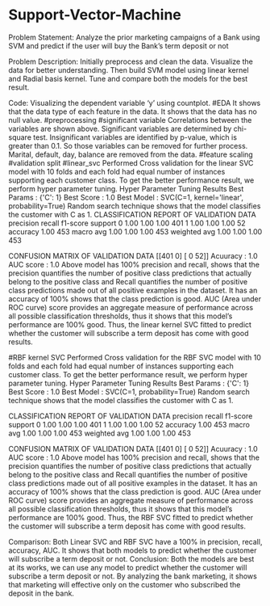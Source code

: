 # Support-Vector-Machine

Problem Statement:
	Analyze the prior marketing campaigns of a Bank using SVM and predict if the user will buy the Bank’s term deposit or not
	
Problem Description:
	Initially preprocess and clean the data. Visualize the data for better understanding. Then build SVM model using linear kernel and Radial basis kernel. Tune and compare both the models for the best result.
	
Code:
	Visualizing the dependent variable ‘y’ using countplot. 
#EDA
	It shows that the data type of each feature in the data.
	It shows that the data has no null value.
#preprocessing
#significant variable
	Correlations between the variables are shown above.
	Significant variables are determined by chi-square test. Insignificant variables are identified by p-value, which is greater than 0.1. So those variables can be removed for further process. Marital, default, day, balance are removed from the data.
#feature scaling
#validation split
#linear_svc
	Performed Cross validation for the linear SVC model with 10 folds and each fold had equal number of instances supporting each customer class. To get the better performance result, we perform hyper parameter tuning.
Hyper Parameter Tuning Results
Best Params :  {'C': 1}
Best Score :  1.0
Best Model :  SVC(C=1, kernel='linear', probability=True)
	Random search technique shows that the model classifies the customer with C as 1.
CLASSIFICATION REPORT OF VALIDATION DATA
              precision    recall  f1-score   support
           0       1.00      1.00      1.00       401
           1       1.00      1.00      1.00        52
    accuracy                           1.00       453
   macro avg       1.00      1.00      1.00       453
weighted avg       1.00      1.00      1.00       453

CONFUSION MATRIX OF VALIDATION DATA
[[401   0]
 [  0  52]]
Acuuracy :  1.0
AUC score :  1.0
	Above model has 100% precision and recall, shows that the precision quantifies the number of positive class predictions that actually belong to the positive class and Recall quantifies the number of positive class predictions made out of all positive examples in the dataset. It has an accuracy of 100% shows that the class prediction is good. AUC (Area under ROC curve) score provides an aggregate measure of performance across all possible classification thresholds, thus it shows that this model’s performance are 100% good. Thus, the linear kernel SVC fitted to predict whether the customer will subscribe a term deposit has come with good results.

#RBF kernel SVC
	Performed Cross validation for the RBF SVC model with 10 folds and each fold had equal number of instances supporting each customer class. To get the better performance result, we perform hyper parameter tuning.
Hyper Parameter Tuning Results
Best Params :  {'C': 1}
Best Score :  1.0
Best Model :  SVC(C=1, probability=True)
	Random search technique shows that the model classifies the customer with C as 1.

CLASSIFICATION REPORT OF VALIDATION DATA
              precision    recall  f1-score   support
           0       1.00      1.00      1.00       401
           1       1.00      1.00      1.00        52
    accuracy                           1.00       453
   macro avg       1.00      1.00      1.00       453
weighted avg       1.00      1.00      1.00       453

CONFUSION MATRIX OF VALIDATION DATA
[[401   0]
 [  0  52]]
Acuuracy :  1.0
AUC score :  1.0
	Above model has 100% precision and recall, shows that the precision quantifies the number of positive class predictions that actually belong to the positive class and Recall quantifies the number of positive class predictions made out of all positive examples in the dataset. It has an accuracy of 100% shows that the class prediction is good. AUC (Area under ROC curve) score provides an aggregate measure of performance across all possible classification thresholds, thus it shows that this model’s performance are 100% good. Thus, the RBF SVC fitted to predict whether the customer will subscribe a term deposit has come with good results.

Comparison:
	Both Linear SVC and RBF SVC have a 100% in precision, recall, accuracy, AUC. It shows that both models to predict whether the customer will subscribe a term deposit or not.
Conclusion:
	Both the models are best at its works, we can use any model to predict whether the customer will subscribe a term deposit or not. By analyzing the bank marketing, it shows that marketing will effective only on the customer who subscribed the deposit in the bank.

